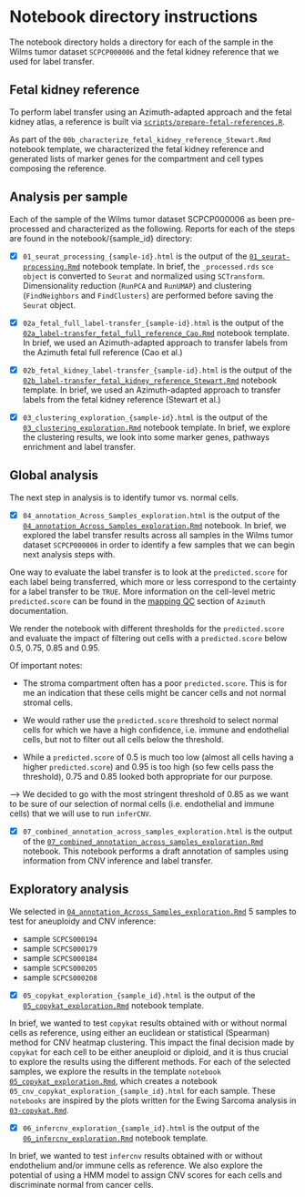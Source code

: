# Notebook directory instructions

The notebook directory holds a directory for each of the sample in the Wilms tumor dataset `SCPCP000006` and the fetal kidney reference that we used for label transfer.

## Fetal kidney reference

To perform label transfer using an Azimuth-adapted approach and the fetal kidney atlas, a reference is built via [`scripts/prepare-fetal-references.R`](../scripts/scripts/prepare-fetal-references.R).

As part of the `00b_characterize_fetal_kidney_reference_Stewart.Rmd` notebook template, we characterized the fetal kidney reference and generated lists of marker genes for the compartment and cell types composing the reference.


## Analysis per sample

Each of the sample of the Wilms tumor dataset SCPCP000006 as been pre-processed and characterized as the following.
Reports for each of the steps are found in the notebook/{sample_id} directory:

- [x] `01_seurat_processing_{sample-id}.html` is the output of the [`01_seurat-processing.Rmd`](../notebook_template/01_seurat-processing.Rmd) notebook template.
In brief, the `_processed.rds` `sce object` is converted to `Seurat` and normalized using `SCTransform`.
Dimensionality reduction (`RunPCA` and `RunUMAP`) and clustering (`FindNeighbors` and `FindClusters`) are performed before saving the `Seurat` object.

- [x] `02a_fetal_full_label-transfer_{sample-id}.html` is the output of the [`02a_label-transfer_fetal_full_reference_Cao.Rmd`](../notebook_template/02a_label-transfer_fetal_full_reference_Cao.Rmd) notebook template.
In brief, we used an Azimuth-adapted approach to transfer labels from the Azimuth fetal full reference (Cao et al.)

- [x] `02b_fetal_kidney_label-transfer_{sample-id}.html` is the output of the [`02b_label-transfer_fetal_kidney_reference_Stewart.Rmd`](../notebook_template/02b_label-transfer_fetal_kidney_reference_Stewart.Rmd) notebook template.
In brief, we used an Azimuth-adapted approach to transfer labels from the fetal kidney reference (Stewart et al.)

- [x] `03_clustering_exploration_{sample-id}.html` is the output of the [`03_clustering_exploration.Rmd`](../notebook_template/03_clustering_exploration.Rmd) notebook template.
In brief, we explore the clustering results, we look into some marker genes, pathways enrichment and label transfer.


## Global analysis

The next step in analysis is to identify tumor vs. normal cells.

- [x] `04_annotation_Across_Samples_exploration.html` is the output of the [`04_annotation_Across_Samples_exploration.Rmd`](../notebook/04_annotation_Across_Samples_exploration.Rmd) notebook.
In brief, we explored the label transfer results across all samples in the Wilms tumor dataset `SCPCP000006` in order to identify a few samples that we can begin next analysis steps with.

One way to evaluate the label transfer is to look at the `predicted.score` for each label being transferred, which more or less correspond to the certainty for a label transfer to be `TRUE`. More information on the cell-level metric `predicted.score` can be found in the [mapping QC](https://azimuth.hubmapconsortium.org/#Mapping%20QC) section of `Azimuth` documentation.

We render the notebook with different thresholds for the `predicted.score` and evaluate the impact of filtering out cells with a `predicted.score` below 0.5, 0.75, 0.85 and 0.95.

Of important notes:

- The stroma compartment often has a poor `predicted.score`. This is for me an indication that these cells might be cancer cells and not normal stromal cells.

- We would rather use the `predicted.score` threshold to select normal cells for which we have a high confidence, i.e. immune and endothelial cells, but not to filter out all cells below the threshold.

- While a `predicted.score` of 0.5 is much too low (almost all cells having a higher `predicted.score`) and 0.95 is too high (so few cells pass the threshold), 0.75 and 0.85 looked both appropriate for our purpose.

--> We decided to go with the most stringent threshold of 0.85 as we want to be sure of our selection of normal cells (i.e. endothelial and immune cells) that we will use to run `inferCNV`.

- [x] `07_combined_annotation_across_samples_exploration.html` is the output of the [`07_combined_annotation_across_samples_exploration.Rmd`](../notebook/07_combined_annotation_across_samples_exploration.Rmd) notebook.
This notebook performs a draft annotation of samples using information from CNV inference and label transfer.

## Exploratory analysis

We selected in [`04_annotation_Across_Samples_exploration.Rmd`](../notebook/04_annotation_Across_Samples_exploration.Rmd) 5 samples to test for aneuploidy and CNV inference:

- sample `SCPCS000194`
- sample `SCPCS000179`
- sample `SCPCS000184`
- sample `SCPCS000205`
- sample `SCPCS000208`

- [x] `05_copykat_exploration_{sample_id}.html` is the output of the [`05_copykat_exploration.Rmd`](../notebook_template/05_copykat_exploration.Rmd) notebook template.

In brief, we wanted to test `copykat` results obtained with or without normal cells as reference, using either an euclidean or statistical (Spearman) method for CNV heatmap clustering.
This impact the final decision made by `copykat` for each cell to be either aneuploid or diploid, and it is thus crucial to explore the results using the different methods.
For each of the selected samples, we explore the results in the template `notebook` [`05_copykat_exploration.Rmd`](../notebook_template/05_copykat_exploration.Rmd), which creates a notebook `05_cnv_copykat_exploration_{sample_id}.html` for each sample.
These `notebooks` are inspired by the plots written for the Ewing Sarcoma analysis in [`03-copykat.Rmd`](https://github.com/AlexsLemonade/OpenScPCA-analysis/blob/main/analyses/cell-type-ewings/exploratory_analysis/03-copykat.Rmd).

- [x] `06_infercnv_exploration_{sample_id}.html` is the output of the [`06_infercnv_exploration.Rmd`](../notebook_template/06_infercnv_exploration.Rmd) notebook template.

In brief, we wanted to test `infercnv` results obtained with or without endothelium and/or immune cells as reference.
We also explore the potential of using a HMM model to assign CNV scores for each cells and discriminate normal from cancer cells.
